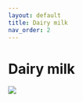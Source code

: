 ```yaml
---
layout: default
title: Dairy milk
nav_order: 2
---
```

# Dairy milk
<img src="{{ site.url }}{{ site.baseurl }}\assets\images\dairy milk.jpg">